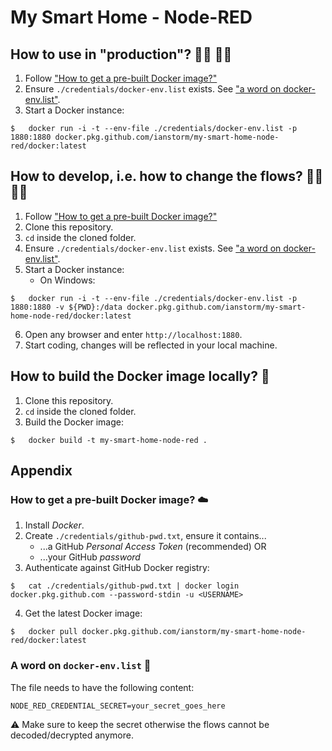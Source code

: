 # My Smart Home - Node-RED


## How to use in "production"? 👨‍💼 👩‍💼
1. Follow ["How to get a pre-built Docker image?"](#-How-to-get-a-pre-built-Docker-image-☁️)
2. Ensure `./credentials/docker-env.list` exists. See ["a word on docker-env.list"](#-a-word-on-docker-env.list-📝).
2. Start a Docker instance:
```
$	docker run -i -t --env-file ./credentials/docker-env.list -p 1880:1880 docker.pkg.github.com/ianstorm/my-smart-home-node-red/docker:latest
```


## How to develop, i.e. how to change the flows? 👨‍💻 👩‍💻
1. Follow ["How to get a pre-built Docker image?"](#-How-to-get-a-pre-built-Docker-image-☁️)
2. Clone this repository.
3. `cd` inside the cloned folder.
4. Ensure `./credentials/docker-env.list` exists. See ["a word on docker-env.list"](#-a-word-on-docker-env.list-📝).
5. Start a Docker instance:
	* On Windows:
```
$	docker run -i -t --env-file ./credentials/docker-env.list -p 1880:1880 -v ${PWD}:/data docker.pkg.github.com/ianstorm/my-smart-home-node-red/docker:latest
```
6. Open any browser and enter `http://localhost:1880`.
7. Start coding, changes will be reflected in your local machine.


## How to build the Docker image locally? 🐳
1. Clone this repository.
2. `cd` inside the cloned folder.
2. Build the Docker image:
```
$	docker build -t my-smart-home-node-red .
```


## Appendix


### How to get a pre-built Docker image? ☁️
1. Install *Docker*.
2. Create `./credentials/github-pwd.txt`, ensure it contains...
	* ...a GitHub *Personal Access Token* (recommended) OR
	* ...your GitHub *password*
3. Authenticate against GitHub Docker registry:
```
$	cat ./credentials/github-pwd.txt | docker login docker.pkg.github.com --password-stdin -u <USERNAME>
```
4. Get the latest Docker image:
```
$	docker pull docker.pkg.github.com/ianstorm/my-smart-home-node-red/docker:latest
```


### A word on `docker-env.list` 📝
The file needs to have the following content:
```
NODE_RED_CREDENTIAL_SECRET=your_secret_goes_here
```
⚠️ Make sure to keep the secret otherwise the flows cannot be decoded/decrypted anymore.
